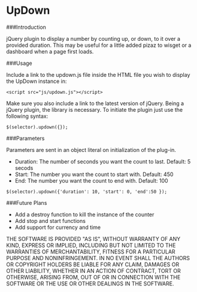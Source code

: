 UpDown
======

###Introduction

jQuery plugin to display a number by counting up, or down, to it over a provided duration.  This may be useful for a 
little added pizaz to wisget or a dashboard when a page first loads.

###Usage

Include a link to the updown.js file inside the HTML file you wish to display the UpDown instance in:
  
```
<script src="js/updown.js"></script>
```
Make sure you also include a link to the latest version of jQuery.  Being a jQuery plugin, the library is necessary.  To initiate
the plugin just use the following syntax:

```
$(selector).updown({});
```

###Parameters

Parameters are sent in an object literal on initialization of the plug-in.  
* Duration: The number of seconds you want the count to last.
Default: 5 secods
* Start: The number you want the count to start with.
Default: 450
* End: The number you want the count to end with.
Default: 100

```
$(selector).updown({'duration': 10, 'start': 0, 'end':50 });
```

###Future Plans
* Add a destroy function to kill the instance of the counter
* Add stop and start functions
* Add support for currency and time


THE SOFTWARE IS PROVIDED "AS IS", WITHOUT WARRANTY OF ANY KIND, EXPRESS OR IMPLIED, INCLUDING BUT NOT LIMITED TO THE WARRANTIES OF MERCHANTABILITY, FITNESS FOR A PARTICULAR PURPOSE AND NONINFRINGEMENT. IN NO EVENT SHALL THE AUTHORS OR COPYRIGHT HOLDERS BE LIABLE FOR ANY CLAIM, DAMAGES OR OTHER LIABILITY, WHETHER IN AN ACTION OF CONTRACT, TORT OR OTHERWISE, ARISING FROM, OUT OF OR IN CONNECTION WITH THE SOFTWARE OR THE USE OR OTHER DEALINGS IN THE SOFTWARE.
